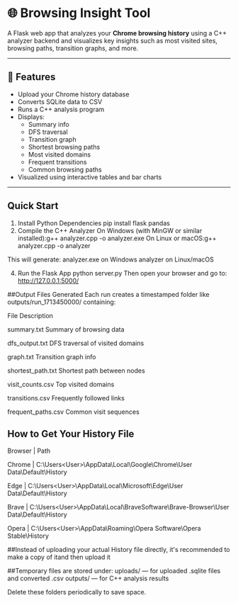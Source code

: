 # 🌐 Browsing Insight Tool

A Flask web app that analyzes your **Chrome browsing history** using a C++ analyzer backend and visualizes key insights such as most visited sites, browsing paths, transition graphs, and more.

---

## 📁 Features

- Upload your Chrome history database
- Converts SQLite data to CSV
- Runs a C++ analysis program
- Displays:
  - Summary info
  - DFS traversal
  - Transition graph
  - Shortest browsing paths
  - Most visited domains
  - Frequent transitions
  - Common browsing paths
- Visualized using interactive tables and bar charts

---

##  Quick Start
1. Install Python Dependencies
pip install flask pandas
2. Compile the C++ Analyzer
 On Windows (with MinGW or similar installed):g++ analyzer.cpp -o analyzer.exe
On Linux or macOS:g++ analyzer.cpp -o analyzer


This will generate:
analyzer.exe on Windows
analyzer on Linux/macOS

4. Run the Flask App
   python server.py
   Then open your browser and go to:
   http://127.0.0.1:5000/


##Output Files Generated
Each run creates a timestamped folder like outputs/run_1713450000/ containing:


File	Description

summary.txt	        Summary of browsing data

dfs_output.txt	    DFS traversal of visited domains

graph.txt	          Transition graph info

shortest_path.txt	  Shortest path between nodes

visit_counts.csv	  Top visited domains

transitions.csv	    Frequently followed links

frequent_paths.csv	Common visit sequences

## How to Get Your  History File

Browser | Path

Chrome | C:\Users\<User>\AppData\Local\Google\Chrome\User Data\Default\History

Edge | C:\Users\<User>\AppData\Local\Microsoft\Edge\User Data\Default\History

Brave | C:\Users\<User>\AppData\Local\BraveSoftware\Brave-Browser\User Data\Default\History

Opera | C:\Users\<User>\AppData\Roaming\Opera Software\Opera Stable\History

##Instead of uploading your actual History file directly, it's recommended to make a copy of itand then upload it 

##Temporary files are stored under:
uploads/ — for uploaded .sqlite files and converted .csv
outputs/ — for C++ analysis results

Delete these folders periodically to save space.
